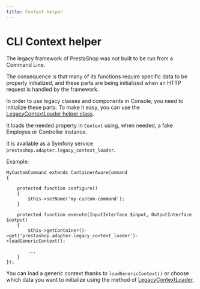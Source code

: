 ```yaml
---
title: Context helper
---
```


# CLI Context helper

The legacy framework of PrestaShop was not built to be run from a Command Line.

The consequence is that many of its functions require specific data to be properly initialized, and these parts are being initialized when an HTTP request is handled by the framework.

In order to use legacy classes and components in Console, you need to initialize these parts. To make it easy, you can use the [LegacyContextLoader helper class](https://github.com/PrestaShop/PrestaShop/pull/21125).

It loads the needed property in `Context` using, when needed, a fake Employee or Controller instance.

It is available as a Symfony service `prestashop.adapter.legacy_context_loader`.

Example:

```
MyCustomCommand extends ContainerAwareCommand
{

    protected function configure()
    {
        $this->setName('my-custom-command');
    }

    protected function execute(InputInterface $input, OutputInterface $output)
    {
        $this->getContainer()->get('prestashop.adapter.legacy_context_loader')->loadGenericContext();
        
        ...
    }
});
```

You can load a generic context thanks to `loadGenericContext()` or choose which data you want to initialize using the method of [LegacyContextLoader](https://github.com/PrestaShop/PrestaShop/blob/8.0.x/src/Adapter/LegacyContextLoader.php).
